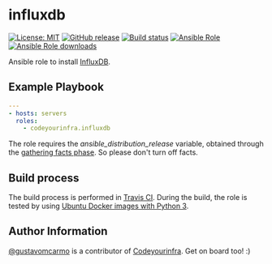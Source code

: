 # influxdb

[![License: MIT](https://img.shields.io/badge/License-MIT-yellow.svg)](https://opensource.org/licenses/MIT) [![GitHub release](https://img.shields.io/github/release/codeyourinfra/influxdb.svg)](https://github.com/codeyourinfra/influxdb/releases/latest) [![Build status](https://travis-ci.org/codeyourinfra/influxdb.svg?branch=master)](https://travis-ci.org/codeyourinfra/influxdb) [![Ansible Role](https://img.shields.io/ansible/role/29410.svg)](https://galaxy.ansible.com/codeyourinfra/influxdb) [![Ansible Role downloads](https://img.shields.io/ansible/role/d/29410.svg)](https://galaxy.ansible.com/codeyourinfra/influxdb)

Ansible role to install [InfluxDB](https://www.influxdata.com/time-series-platform/influxdb).

## Example Playbook

```yml
---
- hosts: servers
  roles:
    - codeyourinfra.influxdb
```

The role requires the *ansible_distribution_release* variable, obtained through the [gathering facts phase](https://docs.ansible.com/ansible/latest/user_guide/playbooks_variables.html#information-discovered-from-systems-facts). So please don't turn off facts.

## Build process

The build process is performed in [Travis CI](https://travis-ci.org/codeyourinfra/influxdb). During the build, the role is tested by using [Ubuntu Docker images with Python 3](https://hub.docker.com/r/codeyourinfra/python3).

## Author Information

[@gustavomcarmo](https://github.com/gustavomcarmo) is a contributor of [Codeyourinfra](https://github.com/codeyourinfra). Get on board too! :)
